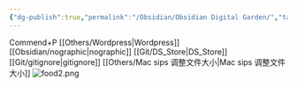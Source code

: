 ```yaml
---
{"dg-publish":true,"permalink":"/Obsidian/Obsidian Digital Garden/","tags":["garden","rednote","gardenEntry","gardenEntry","gardenEntry","gardenEntry"],"created":"2025-02-28T15:55:00.215+08:00","updated":"2025-03-18T23:21:36.030+08:00"}
---
```


Commend+P
[[Others/Wordpress\|Wordpress]]
[[Obsidian/nographic\|nographic]]
[[Git/DS_Store\|DS_Store]]
[[Git/gitignore\|gitignore]]
[[Others/Mac sips 调整文件大小\|Mac sips 调整文件大小]]
![food2.png](/img/user/Obsidian/food2.png)